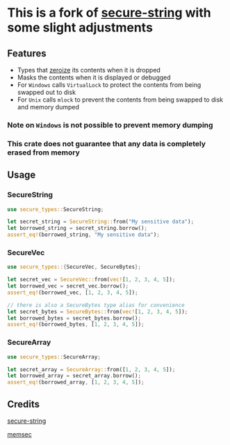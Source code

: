 # This is a fork of [secure-string](https://github.com/ISibboI/secure-string) with some slight adjustments

## Features
- Types that [zeroize](https://github.com/RustCrypto/utils/tree/master/zeroize) its contents when it is dropped
- Masks the contents when it is displayed or debugged
- For `Windows` calls `VirtualLock` to protect the contents from being swapped out to disk
- For `Unix` calls `mlock` to prevent the contents from being swapped to disk and memory dumped

### Note on `Windows` is not possible to prevent memory dumping

### This crate does not guarantee that any data is completely erased from memory

## Usage

### SecureString
```rust
use secure_types::SecureString;

let secret_string = SecureString::from("My sensitive data");
let borrowed_string = secret_string.borrow();
assert_eq!(borrowed_string, "My sensitive data");
```

### SecureVec
```rust
use secure_types::{SecureVec, SecureBytes};

let secret_vec = SecureVec::from(vec![1, 2, 3, 4, 5]);
let borrowed_vec = secret_vec.borrow();
assert_eq!(borrowed_vec, [1, 2, 3, 4, 5]);

// there is also a SecureBytes type alias for convenience
let secret_bytes = SecureBytes::from(vec![1, 2, 3, 4, 5]);
let borrowed_bytes = secret_bytes.borrow();
assert_eq!(borrowed_bytes, [1, 2, 3, 4, 5]);
```

### SecureArray
```rust
use secure_types::SecureArray;

let secret_array = SecureArray::from([1, 2, 3, 4, 5]);
let borrowed_array = secret_array.borrow();
assert_eq!(borrowed_array, [1, 2, 3, 4, 5]);
```


## Credits
[secure-string](https://github.com/ISibboI/secure-string)

[memsec](https://github.com/quininer/memsec)